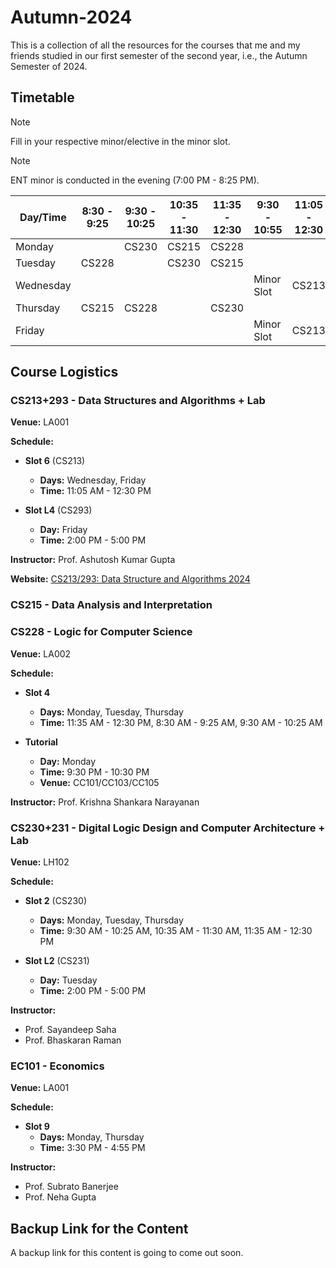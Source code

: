 # Autumn-2024

This is a collection of all the resources for the courses that me and my friends studied in our first semester of the second year, i.e., the Autumn Semester of 2024.

## Timetable

> [!NOTE]  
> Fill in your respective minor/elective in the minor slot.

> [!NOTE]  
> ENT minor is conducted in the evening (7:00 PM - 8:25 PM).

| Day/Time  | 8:30 - 9:25 | 9:30 - 10:25  | 10:35 - 11:30 | 11:35 - 12:30  | 9:30 - 10:55 | 11:05 - 12:30  | 2:00 - 5:00 | 2:00 - 3:25  | 3:30 - 4:55 |
| ------------- | ------------- | ------------- | ------------- | ------------- | ------------- | ------------- | ------------- | ------------- | ------------- |
| Monday |   | CS230 | CS215 | CS228 |   |   |   |   | EC101 |
| Tuesday | CS228 |   | CS230 | CS215 |   |   | CS231 |   |   |
| Wednesday |   |   |   |   | Minor Slot | CS213 |   |   |   |
| Thursday | CS215 | CS228 |   | CS230 |   |   |   |   | EC101 |
| Friday |   |   |   |   | Minor Slot | CS213 | CS293 |   |   |

## Course Logistics

### CS213+293 - Data Structures and Algorithms + Lab

**Venue:** LA001

**Schedule:**

- **Slot 6** (CS213)
  - **Days:** Wednesday, Friday
  - **Time:** 11:05 AM - 12:30 PM

- **Slot L4** (CS293)
  - **Day:** Friday
  - **Time:** 2:00 PM - 5:00 PM
 
**Instructor:** Prof. Ashutosh Kumar Gupta

**Website:** [CS213/293: Data Structure and Algorithms 2024](https://www.cse.iitb.ac.in/~akg/courses/2024-ds/)




### CS215 - Data Analysis and Interpretation

### CS228 - Logic for Computer Science

**Venue:** LA002

**Schedule:**

- **Slot 4**
  - **Days:** Monday, Tuesday, Thursday
  - **Time:** 11:35 AM - 12:30 PM, 8:30 AM - 9:25 AM, 9:30 AM - 10:25 AM

- **Tutorial**
  - **Day:** Monday
  - **Time:** 9:30 PM - 10:30 PM
  - **Venue:** CC101/CC103/CC105
 
**Instructor:** Prof. Krishna Shankara Narayanan

### CS230+231 - Digital Logic Design and Computer Architecture + Lab

**Venue:** LH102

**Schedule:**

- **Slot 2** (CS230)
  - **Days:** Monday, Tuesday, Thursday
  - **Time:** 9:30 AM - 10:25 AM, 10:35 AM - 11:30 AM, 11:35 AM - 12:30 PM

- **Slot L2** (CS231)
  - **Day:** Tuesday
  - **Time:** 2:00 PM - 5:00 PM
 
**Instructor:**
  - Prof. Sayandeep Saha
  - Prof. Bhaskaran Raman

### EC101 - Economics

**Venue:** LA001

**Schedule:**

- **Slot 9**
  - **Days:** Monday, Thursday
  - **Time:** 3:30 PM - 4:55 PM
 
**Instructor:**
  - Prof. Subrato Banerjee
  - Prof. Neha Gupta


## Backup Link for the Content

A backup link for this content is going to come out soon.
